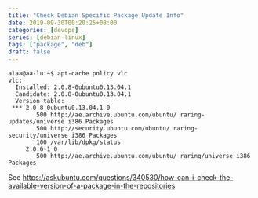 ```yaml
---
title: "Check Debian Specific Package Update Info"
date: 2019-09-30T00:20:25+08:00
categories: [devops]
series: [debian-linux]
tags: ["package", "deb"]
draft: false
---
```


```
alaa@aa-lu:~$ apt-cache policy vlc
vlc:
  Installed: 2.0.8-0ubuntu0.13.04.1
  Candidate: 2.0.8-0ubuntu0.13.04.1
  Version table:
 *** 2.0.8-0ubuntu0.13.04.1 0
        500 http://ae.archive.ubuntu.com/ubuntu/ raring-updates/universe i386 Packages
        500 http://security.ubuntu.com/ubuntu/ raring-security/universe i386 Packages
        100 /var/lib/dpkg/status
     2.0.6-1 0
        500 http://ae.archive.ubuntu.com/ubuntu/ raring/universe i386 Packages
```
See https://askubuntu.com/questions/340530/how-can-i-check-the-available-version-of-a-package-in-the-repositories

